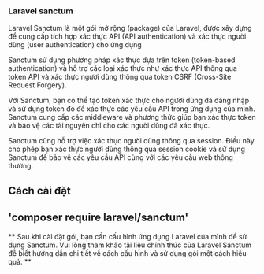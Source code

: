 ### Laravel sanctum
Laravel Sanctum là một gói mở rộng (package) của Laravel, được xây dựng để cung cấp tích hợp xác thực API (API authentication) và xác thực người dùng (user authentication) cho ứng dụng

Sanctum sử dụng phương pháp xác thực dựa trên token (token-based authentication) và hỗ trợ các loại xác thực như xác thực API thông qua token API và xác thực người dùng thông qua token CSRF (Cross-Site Request Forgery).

Với Sanctum, bạn có thể tạo token xác thực cho người dùng đã đăng nhập và sử dụng token đó để xác thực các yêu cầu API trong ứng dụng của mình. Sanctum cung cấp các middleware và phương thức giúp bạn xác thực token và bảo vệ các tài nguyên chỉ cho các người dùng đã xác thực.

Sanctum cũng hỗ trợ việc xác thực người dùng thông qua session. Điều này cho phép bạn xác thực người dùng thông qua session cookie và sử dụng Sanctum để bảo vệ các yêu cầu API cùng với các yêu cầu web thông thường.
## Cách cài đặt 
'composer require laravel/sanctum'
---
** Sau khi cài đặt gói, bạn cần cấu hình ứng dụng Laravel của mình để sử dụng Sanctum. Vui lòng tham khảo tài liệu chính thức của Laravel Sanctum để biết hướng dẫn chi tiết về cách cấu hình và sử dụng gói một cách hiệu quả. **
